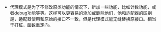 - 代理模式是为了不修改原类功能的情况下，新加一些功能，比如计数功能，或者debug功能等等。这样可以更容易的添加或删除他们，他和适配器的区别是，适配器使用和原始的接口不一致，但是代理模式能无缝替换原接口。相当于打桩，函数重定向。

